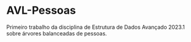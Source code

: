 # AVL-Pessoas
Primeiro trabalho da disciplina de Estrutura de Dados Avançado 2023.1 sobre árvores balanceadas de pessoas.
